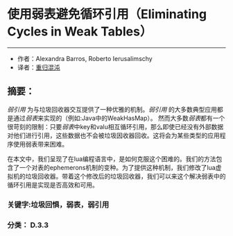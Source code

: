 # 使用弱表避免循环引用（Eliminating Cycles in Weak Tables）

------

- 作者：Alexandra Barros, Roberto Ierusalimschy
- 译者：[重归混沌](http://blog.gotocoding.com)

## 摘要：

*弱引用* 为与垃圾回收器交互提供了一种优雅的机制。*弱引用* 的大多数典型应用都是通过*弱表*来实现的（例如:Java中的WeakHasMap）。 然而大多数*弱表*都有一个很苛刻的限制：只要*弱表*中key和valu相互循环引用，那么即使已经没有外部数据对他们进行引用，这些数据也不会被垃圾因收器回收。这将会为某些类型的应用程序使用弱表带来困难。

在本文中，我们呈现了在lua编程语言中，是如何克服这个困难的。我们的方法包含了一个对表的ephemerons机制的变种。为了提供这种机制，我们修改了lua虚拟机的垃圾回收器。带着这个修改后的垃圾回收器，我们可以来这个解决弱表中的循环引用是实现是否高效和可用。

### 关键字:垃圾回惧，弱表，弱引用
### 分类： D.3.3
